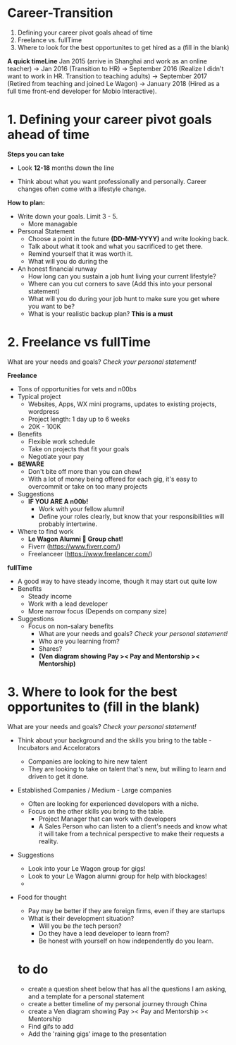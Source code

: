 # Career-Transition
1. Defining your career pivot goals ahead of time
2. Freelance vs. fullTime
3. Where to look for the best opportunites to get hired as a (fill in the blank)

**A quick timeLine**
Jan 2015 (arrive in Shanghai and work as an online teacher) -> Jan 2016 (Transition to HR) -> September 2016 (Realize I didn't want to work in HR. Transition to teaching adults) -> September 2017 (Retired from teaching and joined Le Wagon) -> January 2018 (Hired as a full time front-end developer for Mobio Interactive).

# 1. Defining your career pivot goals ahead of time
**Steps you can take**

- Look **12-18** months down the line

- Think about what you want professionally and personally. Career changes often come with a lifestyle change.

**How to plan:**

- Write down your goals. Limit 3 - 5.
  - More managable
- Personal Statement
  - Choose a point in the future **(DD-MM-YYYY)** and write looking back.
  - Talk about what it took and what you sacrificed to get there.
  - Remind yourself that it was worth it.
  - What will you do during the 
- An honest financial runway
  - How long can you sustain a job hunt living your current lifestyle?
  - Where can you cut corners to save (Add this into your personal statement)
  - What will you do during your job hunt to make sure you get where you want to be?
  - What is your realistic backup plan? **This is a must**

# 2. Freelance vs fullTime

What are your needs and goals? *Check your personal statement!*

**Freelance**
  - Tons of opportunities for vets and n00bs
  - Typical project
    - Websites, Apps, WX mini programs, updates to existing projects, wordpress
    - Project length: 1 day up to 6 weeks
    - 20K - 100K
  - Benefits
    - Flexible work schedule
    - Take on projects that fit your goals
    - Negotiate your pay
  - **BEWARE**
    - Don't bite off more than you can chew!
    - With a lot of money being offered for each gig, it's easy to overcommit or take on too many projects
  - Suggestions
    - **IF YOU ARE A n00b!**
      - Work with your fellow alumni!
      - Define your roles clearly, but know that your responsibilities will probably intertwine.
  - Where to find work
    - **Le Wagon Alumni :star2: Group chat!**
    - Fiverr (https://www.fiverr.com/)
    - Freelanceer (https://www.freelancer.com/)

**fullTime**
  - A good way to have steady income, though it may start out quite low
  - Benefits
    - Steady income
    - Work with a lead developer
    - More narrow focus (Depends on company size)
  - Suggestions
    - Focus on non-salary benefits
      - What are your needs and goals? *Check your personal statement!* 
      - Who are you learning from?
      - Shares?
      - **(Ven diagram showing Pay >< Pay and Mentorship >< Mentorship)**
 
# 3. Where to look for the best opportunites to (fill in the blank)
What are your needs and goals? *Check your personal statement!*

- Think about your background and the skills you bring to the table
-Incubators and Accelorators
  - Companies are looking to hire new talent
  - They are looking to take on talent that's new, but willing to learn and driven to get it done.
  
- Established Companies / Medium - Large companies
  - Often are looking for experienced developers with a niche.
  - Focus on the other skills you bring to the table.
    - Project Manager that can work with developers
    - A Sales Person who can listen to a client's needs and know what it will take from a technical perspective to make their requests a reality. 
    
- Suggestions
  - Look into your Le Wagon group for gigs!
  - Look to your Le Wagon alumni group for help with blockages!
  - 
  
- Food for thought
  - Pay may be better if they are foreign firms, even if they are startups
  - What is their development situation?
    - Will you be *the* tech person?
    - Do they have a lead developer to learn from?
    - Be honest with yourself on how independently do you learn.
    

  # to do
  - create a question sheet below that has all the questions I am asking, and a template for a personal statement
  - create a better timeline of my personal journey through China
  - create a Ven diagram showing Pay >< Pay and Mentorship >< Mentorship
  - Find gifs to add
  - Add the 'raining gigs' image to the presentation
